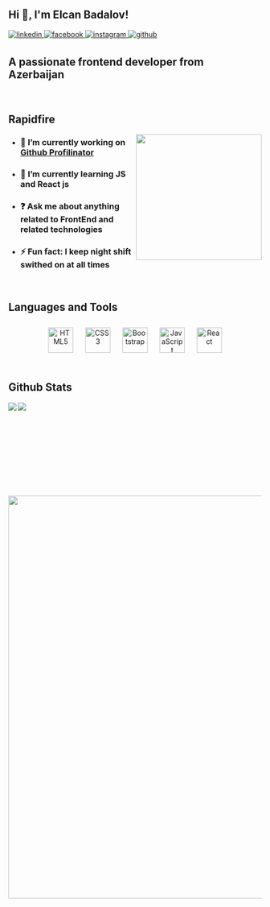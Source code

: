 ## Hi 👋, I'm Elcan Badalov!  
  

<a href="https://linkedin.com/in/Elcan Badalov" target="_blank">
<img src=https://img.shields.io/badge/linkedin-%231E77B5.svg?&style=for-the-badge&logo=linkedin&logoColor=white alt=linkedin style="margin-bottom: 5px;" />
</a>
<a href="https://www.facebook.com/Elcan Badalov" target="_blank">
<img src=https://img.shields.io/badge/facebook-%232E87FB.svg?&style=for-the-badge&logo=facebook&logoColor=white alt=facebook style="margin-bottom: 5px;" />
</a>
<a href="https://instagram.com/elcan_badalov" target="_blank">
<img src=https://img.shields.io/badge/instagram-%23000000.svg?&style=for-the-badge&logo=instagram&logoColor=white alt=instagram style="margin-bottom: 5px;" />
</a>
<a href="https://github.com/ElcanBadalovs" target="_blank">
<img src=https://img.shields.io/badge/github-%2324292e.svg?&style=for-the-badge&logo=github&logoColor=white alt=github style="margin-bottom: 5px;" />
</a>  
  

## **A passionate frontend developer from Azerbaijan**  
  

<br/>  


## Rapidfire  

<img src="https://cdn.dribbble.com/users/1162077/screenshots/3848914/programmer.gif" align="right" style="width: 250px" />

- ### 🔭 I’m currently working on [Github Profilinator](#)  
  

- ### 🌱 I’m currently learning JS and React js  
  

- ### ❓ Ask me about anything related to FrontEnd and related technologies  
  

- ### ⚡ Fun fact: I keep night shift swithed on at all times   



</td></tr>
<br/>  


## Languages and Tools  
<div align="center">  
<a href="https://en.wikipedia.org/wiki/HTML5" target="_blank"><img style="margin: 10px" src="https://profilinator.rishav.dev/skills-assets/html5-original-wordmark.svg" alt="HTML5" height="50" /></a>  
<a href="https://www.w3schools.com/css/" target="_blank"><img style="margin: 10px" src="https://profilinator.rishav.dev/skills-assets/css3-original-wordmark.svg" alt="CSS3" height="50" /></a>  
<a href="https://getbootstrap.com/docs/3.4/javascript/" target="_blank"><img style="margin: 10px" src="https://profilinator.rishav.dev/skills-assets/bootstrap-plain.svg" alt="Bootstrap" height="50" /></a>  
<a href="https://www.javascript.com/" target="_blank"><img style="margin: 10px" src="https://profilinator.rishav.dev/skills-assets/javascript-original.svg" alt="JavaScript" height="50" /></a>  
<a href="https://reactjs.org/" target="_blank"><img style="margin: 10px" src="https://profilinator.rishav.dev/skills-assets/react-original-wordmark.svg" alt="React" height="50" /></a>  
</div>  

<br/>  


## Github Stats  
<table>

<img src="https://github-readme-stats.vercel.app/api?username=ElcanBadalovs&show_icons=true&count_private=true&hide_border=true" align="left" style="width: 50%, display: inline-block" />

<img src="https://github-readme-stats.vercel.app/api/top-langs/?username=ElcanBadalovs&hide_border=true&layout=compact" align="left" style="width: 70%, display: block" />

</table>  

<br/>  

  
<br/>
<br/>
<br/>
<br/>  
<br/>
<br/>
<br/>
<br/> 

<div align="center">
<img src="https://komarev.com/ghpvc/?username=ElcanBadalovs&&style=flat-square" align="center" style="width: 20vh"/>
</div>    
  

<br/>  


<br />

